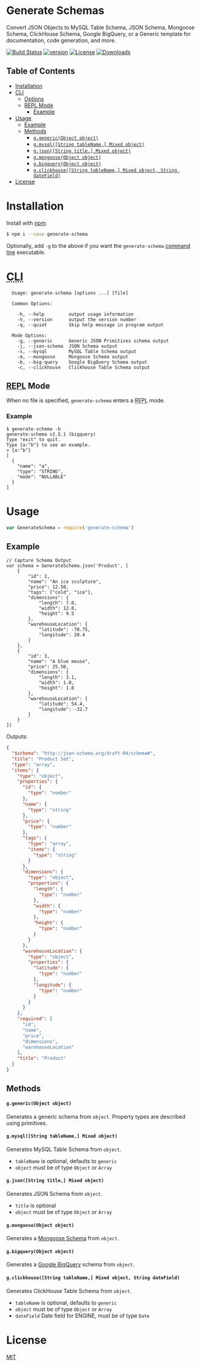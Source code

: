 # Generate Schemas

Convert JSON Objects to MySQL Table Schema, JSON Schema, Mongoose Schema, ClickHouse Schema, Google BigQuery, or a Generic template for documentation, code generation, and more.

[![Build Status][travis-image]][travis-url]
[![version][npm-version]][npm-url]
[![License][npm-license]][license-url]
[![Downloads][npm-downloads]][npm-url]

## Table of Contents

- [Installation](#installation)
- [CLI](#cli)
  * [Options](#options)
  * [REPL Mode](#repl-interactive-mode)
    + [Example](#example)
- [Usage](#usage)
  + [Example](#example-1)
  + [Methods](#methods)
    - [`g.generic(Object object)`](#ggenericobject-object)
    - [`g.mysql([String tableName,] Mixed object)`](#gmysqlstring-tablename-mixed-object)
    - [`g.json([String title,] Mixed object)`](#gjsonstring-title-mixed-object)
    - [`g.mongoose(Object object)`](#gmongooseobject-object)
    - [`g.bigquery(Object object)`](#gbigqueryobject-object)
    - [`g.clickhouse([String tableName,] Mixed object, String dateField)`](#gclickhousestring-tablename-mixed-object)
- [License](#license)

# Installation

Install with [npm](https://www.npmjs.com/):

```bash
$ npm i --save generate-schema
```

Optionally, add `-g` to the above if you want the `generate-schema` [command line](#cli) executable.

# <abbr title="Command Line Interface">CLI</abbr>

```
  Usage: generate-schema [options ...] [file]

  Common Options:

    -h, --help         output usage information
    -V, --version      output the version number
    -q, --quiet        Skip help message in program output

  Mode Options:
    -g, --generic      Generic JSON Primitives schema output
    -j, --json-schema  JSON Schema output
    -s, --mysql        MySQL Table Schema output
    -m, --mongoose     Mongoose Schema output
    -b, --big-query    Google BigQuery Schema output
    -c, --clickhouse   Clickhouse Table Schema output
```

## <abbr title="Read Eval Print Loop">REPL</abbr> Mode

When no file is specified, `generate-schema` enters a <abbr title="Read Eval Print Loop">REPL</abbr> mode.

### Example

```
$ generate-schema -b
generate-schema v2.5.1 (bigquery)
Type "exit" to quit.
Type {a:"b"} to see an example.
> {a:"b"}
[
  {
    "name": "a",
    "type": "STRING",
    "mode": "NULLABLE"
  }
]
```

# Usage

```js
var GenerateSchema = require('generate-schema')
```

## Example

```
// Capture Schema Output
var schema = GenerateSchema.json('Product', [
    {
        "id": 2,
        "name": "An ice sculpture",
        "price": 12.50,
        "tags": ["cold", "ice"],
        "dimensions": {
            "length": 7.0,
            "width": 12.0,
            "height": 9.5
        },
        "warehouseLocation": {
            "latitude": -78.75,
            "longitude": 20.4
        }
    },
    {
        "id": 3,
        "name": "A blue mouse",
        "price": 25.50,
        "dimensions": {
            "length": 3.1,
            "width": 1.0,
            "height": 1.0
        },
        "warehouseLocation": {
            "latitude": 54.4,
            "longitude": -32.7
        }
    }
])
```

Outputs:

```json
{
  "$schema": "http://json-schema.org/draft-04/schema#",
  "title": "Product Set",
  "type": "array",
  "items": {
    "type": "object",
    "properties": {
      "id": {
        "type": "number"
      },
      "name": {
        "type": "string"
      },
      "price": {
        "type": "number"
      },
      "tags": {
        "type": "array",
        "items": {
          "type": "string"
        }
      },
      "dimensions": {
        "type": "object",
        "properties": {
          "length": {
            "type": "number"
          },
          "width": {
            "type": "number"
          },
          "height": {
            "type": "number"
          }
        }
      },
      "warehouseLocation": {
        "type": "object",
        "properties": {
          "latitude": {
            "type": "number"
          },
          "longitude": {
            "type": "number"
          }
        }
      }
    },
    "required": [
      "id",
      "name",
      "price",
      "dimensions",
      "warehouseLocation"
    ],
    "title": "Product"
  }
}
```


## Methods

#### `g.generic(Object object)`

Generates a generic schema from `object`. Property types are described using primitives.

#### `g.mysql([String tableName,] Mixed object)`

Generates MySQL Table Schema from `object`.

- `tableName` is optional, defaults to `generic`
- `object` must be of type `Object` or `Array`

#### `g.json([String title,] Mixed object)`

Generates JSON Schema from `object`.

- `title` is optional
- `object` must be of type `Object` or `Array`

#### `g.mongoose(Object object)`

Generates a [Mongoose Schema][mongoose-schema] from `object`.

#### `g.bigquery(Object object)`

Generates a [Google BigQuery][bigquery-schema] schema from  `object`.

#### `g.clickhouse([String tableName,] Mixed object, String dateField)`

Generates ClickHouse Table Schema from `object`.

- `tableName` is optional, defaults to `generic`
- `object` must be of type `Object` or `Array`
- `dateField` Date field for ENGINE, must be of type `Date`

# License

[MIT][license-url]


<!-- links -->

[license-url]: https://github.com/Nijikokun/generate-schema/blob/master/LICENSE

[travis-url]: https://travis-ci.org/nijikokun/generate-schema
[travis-image]: https://travis-ci.org/nijikokun/generate-schema.svg?branch=master

[json-schema]: http://json-schema.org
[mongoose-schema]: http://mongoosejs.com
[bigquery-schema]: https://cloud.google.com/bigquery/

[npm-url]: https://www.npmjs.com/package/generate-schema
[npm-license]: https://img.shields.io/npm/l/generate-schema.svg?style=flat
[npm-version]: https://badge.fury.io/js/generate-schema.svg
[npm-downloads]: https://img.shields.io/npm/dm/generate-schema.svg?style=flat

